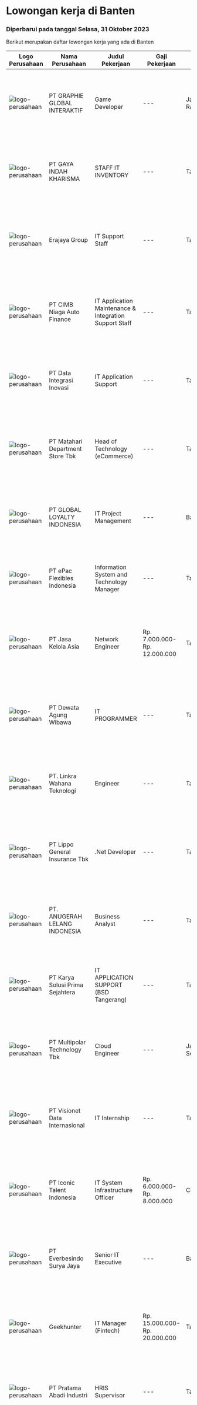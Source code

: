 
  # Lowongan kerja di Banten

  ### Diperbarui pada tanggal Selasa, 31 Oktober 2023

  Berikut merupakan daftar lowongan kerja yang ada di Banten

  |Logo Perusahaan | Nama Perusahaan | Judul Pekerjaan | Gaji Pekerjaan | Lokasi | Deskripsi | Tanggal diunggah | Pranala |
  | -------------- | --------------- | --------------- | --------- | --------- | -------------- | ------- | ----------- |
  |![logo-perusahaan](https://image-service-cdn.seek.com.au/f9a751ea24d68e4658d0eb7882e2db58a9b95cb0/ee4dce1061f3f616224767ad58cb2fc751b8d2dc)|PT GRAPHIE GLOBAL INTERAKTIF|Game Developer|---|Jakarta Raya|Deskripsi Pekerjaan : Usia maksimal 40 tahun Pendidikan terakhir minimal D3 Menyenangi dunia aplikasi komputer dan pembuatan game Mempunyai kemampuan...|Senin, 30 Oktober 2023|https://www.jobstreet.co.id/id/job/game-developer-4513833?token=0~fb231695-f6b5-4199-b86c-3bba9fc7b64d&sectionRank=1&jobId=jobstreet-id-job-4513833|
|![logo-perusahaan](https://i.ibb.co/sqvTCh9/112815900-stock-vector-no-image-available-icon-flat-vector.webp)|PT GAYA INDAH KHARISMA|STAFF IT INVENTORY|---|Tangerang|Input dan monitor dokumen eksport &amp; Import (IT Inventory Administrator) Mengerti jaringan (mikrotik) dan keamanan data. Troubleshooting software...|Senin, 30 Oktober 2023|https://www.jobstreet.co.id/id/job/staff-it-inventory-4512853?token=0~fb231695-f6b5-4199-b86c-3bba9fc7b64d&sectionRank=2&jobId=jobstreet-id-job-4512853|
|![logo-perusahaan](https://image-service-cdn.seek.com.au/1a2c5a4ce6128662ea32374602a92543f60d4144/ee4dce1061f3f616224767ad58cb2fc751b8d2dc)|Erajaya Group|IT Support Staff|---|Tangerang|Responsibilities :1. Make sure all connections of internet, computer, printer, CCTV are well-working. (Mobile to store as needed)2. In charge and...|Senin, 30 Oktober 2023|https://www.jobstreet.co.id/id/job/it-support-staff-4512781?token=0~fb231695-f6b5-4199-b86c-3bba9fc7b64d&sectionRank=3&jobId=jobstreet-id-job-4512781|
|![logo-perusahaan](https://image-service-cdn.seek.com.au/14f9f8ccc12d51121e96ea2224ff707c40d6ca88/ee4dce1061f3f616224767ad58cb2fc751b8d2dc)|PT CIMB Niaga Auto Finance|IT Application Maintenance & Integration Support Staff|---|Tangerang|JOBDESK : Strong knowledge in application, enterprise architecture &amp; Archimate Strong knowledge in microservices, API, API Gateway/ Management...|Senin, 30 Oktober 2023|https://www.jobstreet.co.id/id/job/it-application-maintenance-integration-support-staff-4512797?token=0~fb231695-f6b5-4199-b86c-3bba9fc7b64d&sectionRank=4&jobId=jobstreet-id-job-4512797|
|![logo-perusahaan](https://image-service-cdn.seek.com.au/c48d905c0e4a887ab8e6a173ba25617af99b9f34/ee4dce1061f3f616224767ad58cb2fc751b8d2dc)|PT Data Integrasi Inovasi|IT Application Support|---|Tangerang|Job Responsibilities: Analyze the system architecture and provide viable solutions to meet the demands of the system. Test and implement web UIs...|Senin, 30 Oktober 2023|https://www.jobstreet.co.id/id/job/it-application-support-4513821?token=0~fb231695-f6b5-4199-b86c-3bba9fc7b64d&sectionRank=5&jobId=jobstreet-id-job-4513821|
|![logo-perusahaan](https://image-service-cdn.seek.com.au/efa846052ab558660bb169cf4fe0381318bb03b1/ee4dce1061f3f616224767ad58cb2fc751b8d2dc)|PT Matahari Department Store Tbk|Head of Technology (eCommerce)|---|Tangerang|Role &amp; responsibilities:  Responsible for E-Commerce’s core technology and product roadmap, technology innovation, infrastructure, application...|Kamis, 26 Oktober 2023|https://www.jobstreet.co.id/id/job/head-of-technology-ecommerce-4510271?token=0~fb231695-f6b5-4199-b86c-3bba9fc7b64d&sectionRank=6&jobId=jobstreet-id-job-4510271|
|![logo-perusahaan](https://image-service-cdn.seek.com.au/73a8e7ddf5b69487233fbbb3c0f06556b090db98/ee4dce1061f3f616224767ad58cb2fc751b8d2dc)|PT GLOBAL LOYALTY INDONESIA|IT Project Management|---|Banten|Responsibilities: Management of the entire project life cycle on a day-to-day basis Defining, prioritizing, and developing projects in collaboration...|Senin, 30 Oktober 2023|https://www.jobstreet.co.id/id/job/it-project-management-4512745?token=0~fb231695-f6b5-4199-b86c-3bba9fc7b64d&sectionRank=7&jobId=jobstreet-id-job-4512745|
|![logo-perusahaan](https://image-service-cdn.seek.com.au/f09d284a78ce356c823eafa67c8f749477e2056e/ee4dce1061f3f616224767ad58cb2fc751b8d2dc)|PT ePac Flexibles Indonesia|Information System and Technology Manager|---|Tangerang|Job Description: Memastikan dan menjalankan support kepada seluruh user berjalan dengan baik, dengan lead time support kepada user max 3x24 jam....|Jumat, 27 Oktober 2023|https://www.jobstreet.co.id/id/job/information-system-and-technology-manager-4512050?token=0~fb231695-f6b5-4199-b86c-3bba9fc7b64d&sectionRank=8&jobId=jobstreet-id-job-4512050|
|![logo-perusahaan](https://image-service-cdn.seek.com.au/56dfed52de34f71583e806f24c230dd826faa799/ee4dce1061f3f616224767ad58cb2fc751b8d2dc)|PT Jasa Kelola Asia|Network Engineer|Rp. 7.000.000-Rp. 12.000.000|Tangerang|requirementnya:- Minimum Diploma Degree in Informatics Engineering, Electrical Engineering or Equivalent- Have a knowledge of information security and...|Senin, 30 Oktober 2023|https://www.jobstreet.co.id/id/job/network-engineer-4513208?token=0~fb231695-f6b5-4199-b86c-3bba9fc7b64d&sectionRank=9&jobId=jobstreet-id-job-4513208|
|![logo-perusahaan](https://image-service-cdn.seek.com.au/4f7f015be83a4ed3f862f7a9a43f1af46220fa0b/ee4dce1061f3f616224767ad58cb2fc751b8d2dc)|PT Dewata Agung Wibawa|IT PROGRAMMER|---|Tangerang|Requirements : Maximum 40 years old Bachelor degree in Computer Sciences / Computer Engineering / Information Technology Experience as programmer...|Kamis, 26 Oktober 2023|https://www.jobstreet.co.id/id/job/it-programmer-4510762?token=0~fb231695-f6b5-4199-b86c-3bba9fc7b64d&sectionRank=10&jobId=jobstreet-id-job-4510762|
|![logo-perusahaan](https://image-service-cdn.seek.com.au/20d37d7d2a1e9e8f773919b9c126b617dd994c71/ee4dce1061f3f616224767ad58cb2fc751b8d2dc)|PT. Linkra Wahana Teknologi|Engineer|---|Tangerang|The ideal candidate will be responsible for configuring and troubleshooting our product to resolve our customers' technical issues. You will support...|Senin, 30 Oktober 2023|https://www.jobstreet.co.id/id/job/engineer-4513790?token=0~fb231695-f6b5-4199-b86c-3bba9fc7b64d&sectionRank=11&jobId=jobstreet-id-job-4513790|
|![logo-perusahaan](https://image-service-cdn.seek.com.au/61f18c58d8f6b61995a332956066dd2ca709d289/ee4dce1061f3f616224767ad58cb2fc751b8d2dc)|PT Lippo General Insurance Tbk|.Net Developer|---|Tangerang|Responsibilities: Create program code, debugging programs, and ensuring that the website runs according to the designed specifications. Coordinating...|Senin, 30 Oktober 2023|https://www.jobstreet.co.id/id/job/.net-developer-4513677?token=0~fb231695-f6b5-4199-b86c-3bba9fc7b64d&sectionRank=12&jobId=jobstreet-id-job-4513677|
|![logo-perusahaan](https://image-service-cdn.seek.com.au/7f485f036194b864c5e98038fed872e3c2185c69/ee4dce1061f3f616224767ad58cb2fc751b8d2dc)|PT. ANUGERAH LELANG INDONESIA|Business Analyst|---|Tangerang|Responsibilities :• Analyze business goals, objectives, and needs• Help plan and design business processes and make recomendations for improvement•...|Senin, 30 Oktober 2023|https://www.jobstreet.co.id/id/job/business-analyst-4513723?token=0~fb231695-f6b5-4199-b86c-3bba9fc7b64d&sectionRank=13&jobId=jobstreet-id-job-4513723|
|![logo-perusahaan](https://image-service-cdn.seek.com.au/bb0f2c313297f2db3d497466b95d7da85644edc0/ee4dce1061f3f616224767ad58cb2fc751b8d2dc)|PT Karya Solusi Prima Sejahtera|IT APPLICATION SUPPORT (BSD Tangerang)|---|Tangerang|Requirements: Degree in Informatics Technique, Information Systems, or Computer Engineering Minimum 2 years working experience as IT Service Desk or...|Kamis, 26 Oktober 2023|https://www.jobstreet.co.id/id/job/it-application-support-bsd-tangerang-4510343?token=0~fb231695-f6b5-4199-b86c-3bba9fc7b64d&sectionRank=14&jobId=jobstreet-id-job-4510343|
|![logo-perusahaan](https://image-service-cdn.seek.com.au/fac8ec91dcc0012b551a1f20f6d2707a1f7be282/ee4dce1061f3f616224767ad58cb2fc751b8d2dc)|PT Multipolar Technology Tbk|Cloud Engineer|---|Jakarta Selatan|Scope of Work : Collaborating with engineering and development teams to evaluate and identify optimal cloud solutions. Modifying and improving...|Senin, 30 Oktober 2023|https://www.jobstreet.co.id/id/job/cloud-engineer-4513657?token=0~fb231695-f6b5-4199-b86c-3bba9fc7b64d&sectionRank=15&jobId=jobstreet-id-job-4513657|
|![logo-perusahaan](https://image-service-cdn.seek.com.au/84d23b3586ee4efd70ea62878095fcc6b1639e33/ee4dce1061f3f616224767ad58cb2fc751b8d2dc)|PT Visionet Data Internasional|IT Internship|---|Tangerang|Tanggung Jawab Utama : Monitoring system, jaringan (server), desktop, dan network Melakukan troubleshooting jaringan, hardware dan software Maintain...|Rabu, 25 Oktober 2023|https://www.jobstreet.co.id/id/job/it-internship-4509211?token=0~fb231695-f6b5-4199-b86c-3bba9fc7b64d&sectionRank=16&jobId=jobstreet-id-job-4509211|
|![logo-perusahaan](https://image-service-cdn.seek.com.au/f5b5f929f9bdb5a01fc793ad27c3e2d43ee966b9/ee4dce1061f3f616224767ad58cb2fc751b8d2dc)|PT Iconic Talent Indonesia|IT System Infrastructure Officer|Rp. 6.000.000-Rp. 8.000.000|Cilegon|Job Descriptions: Installing, configuring, and upgrading computer hardware and software. Monitoring and maintaining computer systems and networks....|Senin, 23 Oktober 2023|https://www.jobstreet.co.id/id/job/it-system-infrastructure-officer-4507262?token=0~fb231695-f6b5-4199-b86c-3bba9fc7b64d&sectionRank=17&jobId=jobstreet-id-job-4507262|
|![logo-perusahaan](https://image-service-cdn.seek.com.au/7be899222bbe58b88e088c998420910125f8a673/ee4dce1061f3f616224767ad58cb2fc751b8d2dc)|PT Everbesindo Surya Jaya|Senior IT Executive|---|Banten|1. Managing IT related projects, make sure project delivered within due date and with minimum budget absorption2. Create reports needed by other users...|Jumat, 27 Oktober 2023|https://www.jobstreet.co.id/id/job/senior-it-executive-4511842?token=0~fb231695-f6b5-4199-b86c-3bba9fc7b64d&sectionRank=18&jobId=jobstreet-id-job-4511842|
|![logo-perusahaan](https://image-service-cdn.seek.com.au/9b1ac08312d45d7e6f0965d6cfa215d52017a644/ee4dce1061f3f616224767ad58cb2fc751b8d2dc)|Geekhunter|IT Manager (Fintech)|Rp. 15.000.000-Rp. 20.000.000|Tangerang|Job Responsibilities: Conduct research and analysis, planning and design of each IT development system and application Make strategic plans for the...|Selasa, 24 Oktober 2023|https://www.jobstreet.co.id/id/job/it-manager-fintech-4507720?token=0~fb231695-f6b5-4199-b86c-3bba9fc7b64d&sectionRank=19&jobId=jobstreet-id-job-4507720|
|![logo-perusahaan](https://image-service-cdn.seek.com.au/5046fa684d934d5e7e01bc44be1905c9e2bf2a6c/ee4dce1061f3f616224767ad58cb2fc751b8d2dc)|PT Pratama Abadi Industri|HRIS Supervisor|---|Tangerang|Responsibility: Design, develop, test, and direct on-going administration of the Human Resource Information System including selection of software and...|Jumat, 27 Oktober 2023|https://www.jobstreet.co.id/id/job/hris-supervisor-4511941?token=0~fb231695-f6b5-4199-b86c-3bba9fc7b64d&sectionRank=20&jobId=jobstreet-id-job-4511941|
|![logo-perusahaan](https://image-service-cdn.seek.com.au/429b18cc03d60f52f73d9b6487c0600935f6d86a/ee4dce1061f3f616224767ad58cb2fc751b8d2dc)|PT Lintas Semesta|IT Programmer|---|Tangerang|Kualifikasi Pendidikan Minimal S1 IT Sistem Informasi/Manajemen Informatika Pengalaman minimal 2 tahun Memiliki pengalaman di bidang retail lebih...|Rabu, 25 Oktober 2023|https://www.jobstreet.co.id/id/job/it-programmer-4509602?token=0~fb231695-f6b5-4199-b86c-3bba9fc7b64d&sectionRank=21&jobId=jobstreet-id-job-4509602|
|![logo-perusahaan](https://image-service-cdn.seek.com.au/55aded1287383eeeb6207d2664b4836add413aaf/ee4dce1061f3f616224767ad58cb2fc751b8d2dc)|PT Artajasa Pembayaran Elektronis|Service Delivery & Test Laboratory Engineer|---|Banten|Melaksanakan penyediaan informasi teknis terkait proses sertifikasi produk layanan Melaksanakan sertifikasi produk/jasa dan pelanggan Melakukan...|Jumat, 27 Oktober 2023|https://www.jobstreet.co.id/id/job/service-delivery-test-laboratory-engineer-4511215?token=0~fb231695-f6b5-4199-b86c-3bba9fc7b64d&sectionRank=22&jobId=jobstreet-id-job-4511215|
|![logo-perusahaan](https://image-service-cdn.seek.com.au/814eed81e799a808488d3efd6c004a2a005d77e1/ee4dce1061f3f616224767ad58cb2fc751b8d2dc)|Boga Group|IT Infrastructur and System Staff|---|Tangerang|Memelihara dan memonitor akses, menu, promotion dll yang berkaitan dengan POS System. Membantu operational outlet mengenai kendala Software dan...|Rabu, 25 Oktober 2023|https://www.jobstreet.co.id/id/job/it-infrastructur-and-system-staff-4509090?token=0~fb231695-f6b5-4199-b86c-3bba9fc7b64d&sectionRank=23&jobId=jobstreet-id-job-4509090|
|![logo-perusahaan](https://image-service-cdn.seek.com.au/55aded1287383eeeb6207d2664b4836add413aaf/ee4dce1061f3f616224767ad58cb2fc751b8d2dc)|PT Artajasa Pembayaran Elektronis|IT Security|---|Tangerang|Deskripsi Pekerjaan : Mengelola perangkat IT Security (Security Device Management) Kualifikasi : Pendidikan minimal S1 jurusan Teknik Informatika /...|Rabu, 25 Oktober 2023|https://www.jobstreet.co.id/id/job/it-security-4509545?token=0~fb231695-f6b5-4199-b86c-3bba9fc7b64d&sectionRank=24&jobId=jobstreet-id-job-4509545|
|![logo-perusahaan](https://image-service-cdn.seek.com.au/7554a19121d300fd9572b299cd7ba5fec96a4847/ee4dce1061f3f616224767ad58cb2fc751b8d2dc)|Dexa Group|IT Security Engineer|---|Tangerang|Conducting penetration testing (static/dynamic) targeting critical Application data, services, and environments; reporting underlying security issues...|Selasa, 24 Oktober 2023|https://www.jobstreet.co.id/id/job/it-security-engineer-4508561?token=0~fb231695-f6b5-4199-b86c-3bba9fc7b64d&sectionRank=25&jobId=jobstreet-id-job-4508561|
|![logo-perusahaan](https://i.ibb.co/sqvTCh9/112815900-stock-vector-no-image-available-icon-flat-vector.webp)|PT Pengangkutan Sawit Raya|IT Support Staff|Rp. 6.000.000-Rp. 8.400.000|Tangerang|Candidate must possess at least Bachelor's Degree in Computer Science/System Information or equivalent. Required language(s): Bahasa Indonesia,...|Selasa, 24 Oktober 2023|https://www.jobstreet.co.id/id/job/it-support-staff-4508503?token=0~fb231695-f6b5-4199-b86c-3bba9fc7b64d&sectionRank=26&jobId=jobstreet-id-job-4508503|
|![logo-perusahaan](https://image-service-cdn.seek.com.au/4a3e6999b7dbdf94cf500620060fc5a3dbe826be/ee4dce1061f3f616224767ad58cb2fc751b8d2dc)|STYLE KOREAN INDONESIA|Full Stack Developer|---|Tangerang|Key Responsibilities:- Develop and maintain web applications using Vue.js, Nest.js, and Quasar.- Design and implement backend services using Nest.js...|Kamis, 26 Oktober 2023|https://www.jobstreet.co.id/id/job/full-stack-developer-4510025?token=0~fb231695-f6b5-4199-b86c-3bba9fc7b64d&sectionRank=27&jobId=jobstreet-id-job-4510025|
|![logo-perusahaan](https://image-service-cdn.seek.com.au/69d81c490d2371642ca2c0cace747efd527541cf/ee4dce1061f3f616224767ad58cb2fc751b8d2dc)|PT Mitra Kerja Utama|Teknisi Jaringan Jakarta|Rp. 4.600.000-Rp. 5.000.000|Jakarta Raya|WE'RE HIRING TEKNISI FIBER OPTIC !PT. Mitra Kerja Utama merupakan perusahaan yang bergerak di bidang Recruitment Consultant, saat ini salah satu klien...|Selasa, 24 Oktober 2023|https://www.jobstreet.co.id/id/job/teknisi-jaringan-jakarta-4507798?token=0~fb231695-f6b5-4199-b86c-3bba9fc7b64d&sectionRank=28&jobId=jobstreet-id-job-4507798|
|![logo-perusahaan](https://image-service-cdn.seek.com.au/30bb5999850e50e9e01c4292216b6bbcae3f21e3/ee4dce1061f3f616224767ad58cb2fc751b8d2dc)|PT BPR Kredit Mandiri Indonesia|IT Programmer (Tangerang Selatan-BSD)|Rp. 4.552.000-Rp. 6.372.800|Tangerang|1. Lulusan dari Teknik/system Informatika.2. Mengerti mengenai jaringan komputer minimal Local Area Network dan akses internet.3. Mengerti mengenai...|Selasa, 24 Oktober 2023|https://www.jobstreet.co.id/id/job/it-programmer-tangerang-selatan-bsd-4508006?token=0~fb231695-f6b5-4199-b86c-3bba9fc7b64d&sectionRank=29&jobId=jobstreet-id-job-4508006|
|![logo-perusahaan](https://image-service-cdn.seek.com.au/48d1e9b241563dfbd07e2f516ec62ae7d81f88a4/ee4dce1061f3f616224767ad58cb2fc751b8d2dc)|PT INDONESIA LOGAM PRATAMA|Front End Engineer|---|Tangerang|Job Requirements : Min. 5 years experience in software development. Experience in Flutter Understanding of front end languages like HTML, CSS3, and...|Kamis, 26 Oktober 2023|https://www.jobstreet.co.id/id/job/front-end-engineer-4510890?token=0~fb231695-f6b5-4199-b86c-3bba9fc7b64d&sectionRank=30&jobId=jobstreet-id-job-4510890|


  [Kembali ke daftar lowongan kerja 🔙](../README.md#daftar-lowongan-kerja)
  
